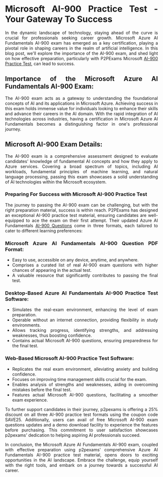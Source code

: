 <h1 style="text-align: justify;">Microsoft&nbsp;AI-900 Practice Test - Your Gateway To Success</h1>

<p style="text-align: justify;">In the dynamic landscape of technology, staying ahead of the curve is crucial for professionals seeking career growth. Microsoft Azure AI Fundamentals AI-900 exam has emerged as a key certification, playing a pivotal role in shaping careers in the realm of artificial intelligence. In this blog post, we&#39;ll explore the importance of the AI-900 exam, and shed light on how effective preparation, particularly with P2PExams Microsoft <a href="https://www.p2pexams.com/microsoft/pdf/ai-900">AI-900 Practice Test</a>, can lead to success.</p>

<h2 style="text-align: justify;">Importance of the Microsoft Azure AI Fundamentals AI-900 Exam:</h2>

<p style="text-align: justify;">The AI-900 exam acts as a gateway to understanding the foundational concepts of AI and its applications in Microsoft Azure. Achieving success in this exam holds immense value for individuals looking to enhance their skills and advance their careers in the AI domain. With the rapid integration of AI technologies across industries, having a certification in Microsoft Azure AI Fundamentals becomes a distinguishing factor in one&#39;s professional journey.</p>

<h2 style="text-align: justify;">Microsoft AI-900 Exam Details:</h2>

<p style="text-align: justify;">The AI-900 exam is a comprehensive assessment designed to evaluate candidates&#39; knowledge of fundamental AI concepts and how they apply to Azure services. Covering a broad spectrum of topics, including AI workloads, fundamental principles of machine learning, and natural language processing, passing this exam showcases a solid understanding of AI technologies within the Microsoft ecosystem.</p>

<h3 style="text-align: justify;">Preparing For Success with Microsoft AI-900 Practice Test</h3>

<p style="text-align: justify;">The journey to passing the AI-900 exam can be challenging, but with the right preparation material, success is within reach. P2PExams has designed an exceptional AI-900 practice test material, ensuring candidates are well-equipped to ace the exam on their first attempt. Their updated&nbsp;Azure AI Fundamentals <a href="https://www.p2pexams.com/products/ai-900">AI-900 Questions</a> come in three formats, each tailored to cater to different learning preferences:</p>

<h3 style="text-align: justify;">Microsoft Azure AI Fundamentals AI-900 Question PDF Format:</h3>

<ul>
	<li style="text-align: justify;">Easy to use, accessible on any device, anytime, and anywhere.</li>
	<li style="text-align: justify;">Comprises a curated list of real AI-900 exam questions with higher chances of appearing in the actual test.</li>
	<li style="text-align: justify;">A valuable resource that significantly contributes to passing the final test.</li>
</ul>

<h3 style="text-align: justify;">Desktop-Based Azure AI Fundamentals AI-900 Practice Test Software:</h3>

<ul>
	<li style="text-align: justify;">Simulates the real-exam environment, enhancing the level of exam preparation.</li>
	<li style="text-align: justify;">Operable without an internet connection, providing flexibility in study environments.</li>
	<li style="text-align: justify;">Allows tracking progress, identifying strengths, and addressing weaknesses, thus boosting confidence.</li>
	<li style="text-align: justify;">Contains actual Microsoft AI-900 questions, ensuring preparedness for the final test.</li>
</ul>

<h3 style="text-align: justify;">Web-Based Microsoft AI-900 Practice Test Software:</h3>

<ul>
	<li style="text-align: justify;">Replicates the real exam environment, alleviating anxiety and building confidence.</li>
	<li style="text-align: justify;">Focuses on improving time management skills crucial for the exam.</li>
	<li style="text-align: justify;">Enables analysis of strengths and weaknesses, aiding in overcoming mistakes before the final test.</li>
	<li style="text-align: justify;">Features actual Microsoft AI-900 questions, facilitating a smoother exam experience.</li>
</ul>

<p style="text-align: justify;">To further support candidates in their journey, p2pexams is offering a 25% discount on all three AI-900 practice test formats using the coupon code SAVE25. Additionally, users can avail of free Microsoft AI-900 exam questions updates and a demo download facility to experience the features before purchasing. This commitment to user satisfaction showcases p2pexams&#39; dedication to helping aspiring AI professionals succeed.</p>

<p style="text-align: justify;">In conclusion, the Microsoft Azure AI Fundamentals AI-900 exam, coupled with effective preparation using p2pexams&#39; comprehensive Azure AI Fundamentals AI-900 practice test material, opens doors to exciting opportunities in the AI landscape. Embrace the challenge, equip yourself with the right tools, and embark on a journey towards a successful AI career.</p>
